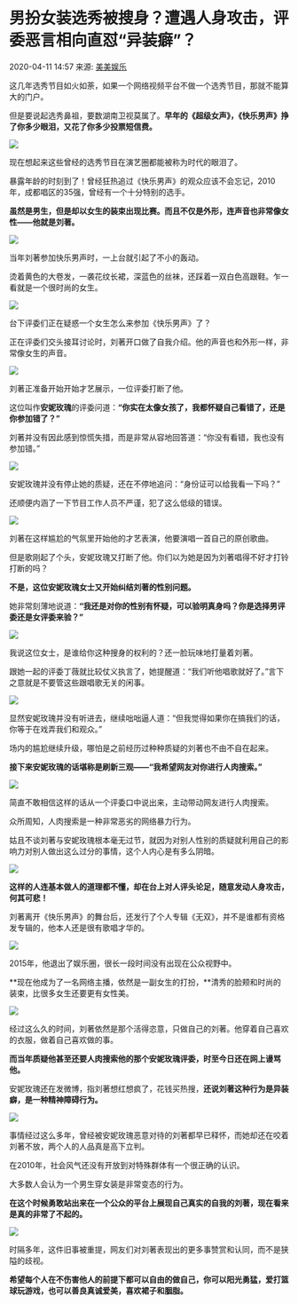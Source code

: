 # 男扮女装选秀被搜身？遭遇人身攻击，评委恶言相向直怼“异装癖”？
2020-04-11 14:57 来源: [美美娱乐](https://www.sohu.com/a/387156639_100091227?spm=smpc.content-abroad.content.1.1732251350508mxJOBCU)

这几年选秀节目如火如荼，如果一个网络视频平台不做一个选秀节目，那就不能算大的门户。

但是要说起选秀鼻祖，要数湖南卫视莫属了。**早年的《超级女声》，《快乐男声》挣了你多少眼泪，又花了你多少投票短信费。**

![](http://5b0988e595225.cdn.sohucs.com/images/20200411/c103eadc9aee473ba29ca153c94d48b1.JPG)

现在想起来这些曾经的选秀节目在演艺圈都能被称为时代的眼泪了。

暴露年龄的时刻到了！曾经狂热追过《快乐男声》的观众应该不会忘记，2010年，成都唱区的35强，曾经有一个十分特别的选手。

**虽然是男生，但是却以女生的装束出现比赛。而且不仅是外形，连声音也非常像女性——他就是刘著。**

![](http://5b0988e595225.cdn.sohucs.com/images/20200411/bedaafbb81894c1880dc036522e60199.JPG)

当年刘著参加快乐男声时，一上台就引起了不小的轰动。

烫着黄色的大卷发，一袭花纹长裙，深蓝色的丝袜，还踩着一双白色高跟鞋。乍一看就是一个很时尚的女生。

![](http://5b0988e595225.cdn.sohucs.com/images/20200411/a516b5bfbf8943e289dbff180bb91fe8.JPG)

台下评委们正在疑惑一个女生怎么来参加《快乐男声》了？

正在评委们交头接耳讨论时，刘著开口做了自我介绍。他的声音也和外形一样，非常像女生的声音。

![](http://5b0988e595225.cdn.sohucs.com/images/20200411/19f1fc9e926a4b66a4cc8db167ec24cf.JPG)

刘著正准备开始开始才艺展示，一位评委打断了他。

这位叫作**安妮玫瑰**的评委问道：**“你实在太像女孩了，我都怀疑自己看错了，还是你参加错了？”**

刘著并没有因此感到惊慌失措，而是非常从容地回答道：“你没有看错，我也没有参加错。”

![](http://5b0988e595225.cdn.sohucs.com/images/20200411/f0378c24063e4487b7132b3dec1e9fe0.JPG)

安妮玫瑰并没有停止她的质疑，还在不停地追问：“身份证可以给我看一下吗？”

还顺便内涵了一下节目工作人员不严谨，犯了这么低级的错误。

![](http://5b0988e595225.cdn.sohucs.com/images/20200411/05257c57d3ea404ea1419fe0b0fe8aa8.JPG)

刘著在这样尴尬的气氛里开始他的才艺表演，他要演唱一首自己的原创歌曲。

但是歌刚起了个头，安妮玫瑰又打断了他。你们以为她是因为刘著唱得不好才打铃打断的吗？

**不是，这位安妮玫瑰女士又开始纠结刘著的性别问题。**

她非常刻薄地说道：**“我还是对你的性别有怀疑，可以验明真身吗？你是选择男评委还是女评委来验？”**

![](http://5b0988e595225.cdn.sohucs.com/images/20200411/729933d6dc544eabb07e662ca1b8edcf.JPG)

我说这位女士，是谁给你这种搜身的权利的？还一脸玩味地打量着刘著。

跟她一起的评委丁薇就比较仗义执言了，她提醒道：“我们听他唱歌就好了。”言下之意就是不要管这些跟唱歌无关的闲事。

![](http://5b0988e595225.cdn.sohucs.com/images/20200411/5100552b112943e9a63313176d8f64ec.JPG)

显然安妮玫瑰并没有听进去，继续咄咄逼人道：“但我觉得如果你在搞我们的话，你等于在戏弄我们和观众。”

场内的尴尬继续升级，哪怕是之前经历过种种质疑的刘著也不由不自在起来。

**接下来安妮玫瑰的话堪称是刷新三观——“我希望网友对你进行人肉搜索。”**

![](http://5b0988e595225.cdn.sohucs.com/images/20200411/ba881b12578e4d5f8d33b1ff5b14ea6a.JPG)

简直不敢相信这样的话从一个评委口中说出来，主动带动网友进行人肉搜索。

众所周知，人肉搜索是一种非常恶劣的网络暴力行为。

姑且不谈刘著与安妮玫瑰根本毫无过节，就因为对别人性别的质疑就利用自己的影响力对别人做出这么过分的事情，这个人内心是有多么阴暗。

![](http://5b0988e595225.cdn.sohucs.com/images/20200411/d8e19fd5241d47d1927f54e48fbbe7e3.png)

**这样的人连基本做人的道理都不懂，却在台上对人评头论足，随意发动人身攻击，何其可悲！**

刘著离开《快乐男声》的舞台后，还发行了个人专辑《无双》，并不是谁都有资格发专辑的，他本人还是很有歌唱才华的。

![](http://5b0988e595225.cdn.sohucs.com/images/20200411/7d51e11056f3462d9897f7311e4a202b.JPG)

2015年，他退出了娱乐圈，很长一段时间没有出现在公众视野中。

**现在他成为了一名网络主播，依然是一副女生的打扮，**清秀的脸颊和时尚的装束，比很多女生还要更有女性美。

![](http://5b0988e595225.cdn.sohucs.com/images/20200411/a6d5eb776b774bbaa8e73b16243db934.png)

经过这么久的时间，刘著依然是那个活得恣意，只做自己的刘著。他穿着自己喜欢的衣服，做着自己喜欢做的事。

**而当年质疑他甚至还要人肉搜索他的那个安妮玫瑰评委，时至今日还在网上谩骂他。**

安妮玫瑰还在发微博，指刘著想红想疯了，花钱买热搜，**还说刘著这种行为是异装癖，是一种精神障碍行为。**

![](http://5b0988e595225.cdn.sohucs.com/images/20200411/bff0961dbe3544d8b2fe4ba5f9a51fd3.JPG)

事情经过这么多年，曾经被安妮玫瑰恶意对待的刘著都早已释怀，而她却还在咬着刘著不放，两个人的人品真是高下立判。

在2010年，社会风气还没有开放到对特殊群体有一个很正确的认识。

大多数人会认为一个男生穿女装是非常变态的行为。

**在这个时候勇敢站出来在一个公众的平台上展现自己真实的自我的刘著，现在看来是真的非常了不起的。**

![](http://5b0988e595225.cdn.sohucs.com/images/20200411/19a89311ec244dbc9b4a71f01b459dd8.png)

时隔多年，这件旧事被重提，网友们对刘著表现出的更多事赞赏和认同，而不是狭隘的歧视。

**希望每个人在不伤害他人的前提下都可以自由的做自己，你可以阳光勇猛，爱打篮球玩游戏，也可以善良真诚爱美，喜欢裙子和胭脂。**
